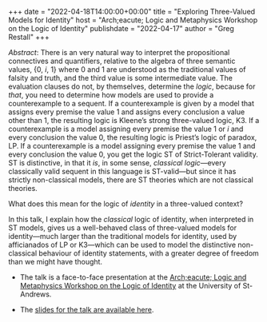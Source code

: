 +++
date = "2022-04-18T14:00:00+00:00"
title = "Exploring Three-Valued Models for Identity"
host = "Arch;eacute; Logic and Metaphysics Workshop on the Logic of Identity"
publishdate = "2022-04-17"
author = "Greg Restall"
+++

*Abstract*: There is an very natural way to interpret the propositional connectives and quantifiers, relative to the algebra of three semantic values, {0, *i*, 1} where 0 and 1 are understood as the traditional values of falsity and truth, and the third value is some intermediate value. The evaluation clauses do not, by themselves, determine the *logic*, because for *that*, you need to determine how models are used to provide a counterexample to a sequent. If a counterexample is given by a model that assigns every premise the value 1 and assigns every conclusion a value other than 1, the resulting logic is Kleene’s strong three-valued logic, K3. If a counterexample is a model assigning every premise the value 1 or *i* and every conclusion the value 0, the resulting logic is Priest’s logic of paradox, LP. If a counterexample is a model assigning every premise the value 1 and every conclusion the value 0, you get the logic ST of Strict-Tolerant validity. ST is distinctive, in that it *is*, in some sense, *classical logic*—every classically valid sequent in this language is ST-valid—but since it has strictly non-classical models, there are ST theories which are not classical theories.

What does this mean for the logic of *identity* in a three-valued context?

In this talk, I explain how the *classical* logic of identity, when interpreted in ST models, gives us a well-behaved class of three-valued models for identity—much larger than the traditional models for identity, used by afficianados of LP or K3—which can be used to model the distinctive non-classical behaviour of identity statements, with a greater degree of freedom than we might have thought. 


* The talk is a face-to-face presentation at the [Arch;eacute; Logic and Metaphysics Workshop on the Logic of Identity](https://www.st-andrews.ac.uk/arche/event/metaphysics-seminar-6-2022-04-18/) at the University of St-Andrews. 

* The [slides for the talk are available here](/slides/exploring-three-valued-models-for-identity-arche.pdf).

